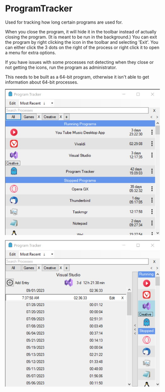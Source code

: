 # ProgramTracker
Used for tracking how long certain programs are used for.

When you close the program, it will hide it in the toolbar instead of actually closing the program. (It is meant to be run in the background.) You can exit the program by right clicking the icon in the toolbar and selecting 'Exit'.
You can either click the 3 dots on the right of the process or right click it to open a menu for extra options.

If you have issues with some processes not detecting when they close or not getting the icons, run the program as administrator.

This needs to be built as a 64-bit program, otherwise it isn't able to get information about 64-bit processes.


![screenshot](https://github.com/RBootsGames/ProgramTracker/blob/main/screenshots/screen_01.jpg)

![screenshot](https://github.com/RBootsGames/ProgramTracker/blob/main/screenshots/screen_02.jpg)